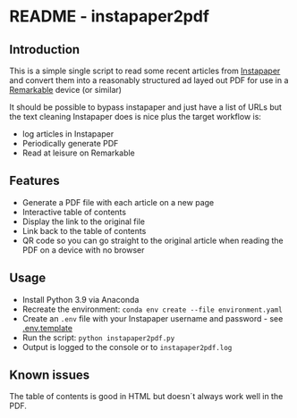 # README - instapaper2pdf

## Introduction

This is a simple single script to read some recent articles from [Instapaper](https://www.instapaper.com) and convert them into a reasonably structured ad layed out PDF for use in a [Remarkable](https://remarkable.com/) device (or similar)

It should be possible to bypass instapaper and just have a list of URLs but the text cleaning Instapaper does is nice plus the target workflow is:

- log articles in Instapaper
- Periodically generate PDF
- Read at leisure on Remarkable

## Features

- Generate a PDF file with each article on a new page
- Interactive table of contents
- Display the link to the original file
- Link back to the table of contents
- QR code so you can go straight to the original article when reading the PDF on a device with no browser

## Usage

- Install Python 3.9 via Anaconda
- Recreate the environment: `conda env create --file environment.yaml`
- Create an `.env` file with your Instapaper username and password - see [.env.template](./.env.template)
- Run the script: `python instapaper2pdf.py`
- Output is logged to the console or to `instapaper2pdf.log`

## Known issues

The table of contents is good in HTML but doesn´t always work well in the PDF. 
